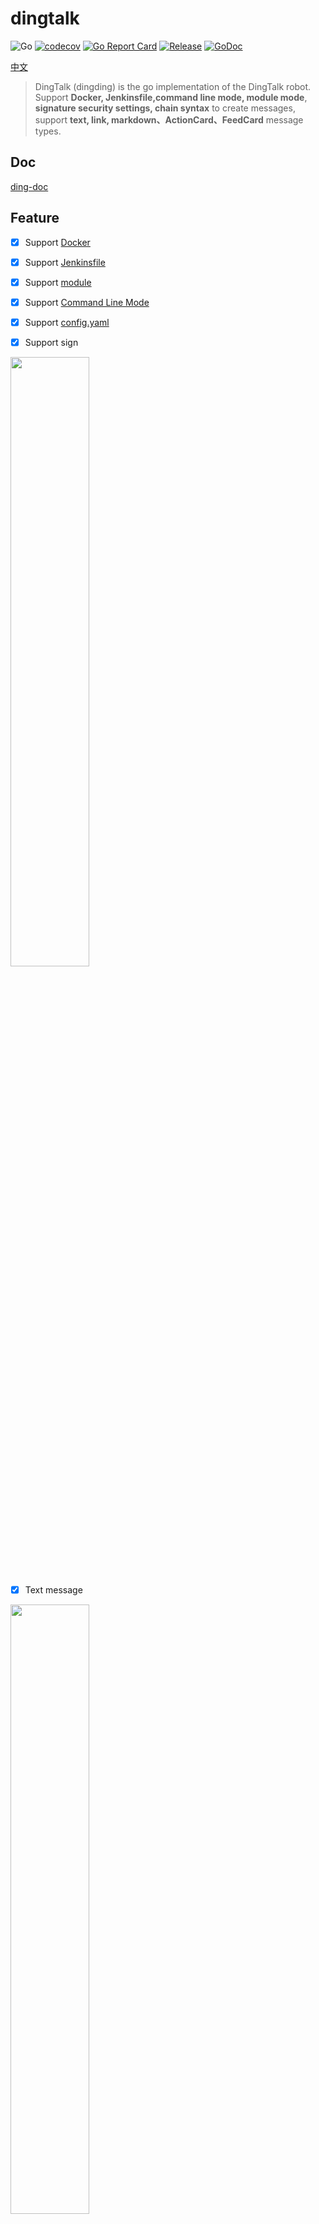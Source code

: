# dingtalk

![Go](https://github.com/CatchZeng/dingtalk/workflows/Go/badge.svg)
[![codecov](https://codecov.io/gh/CatchZeng/dingtalk/branch/master/graph/badge.svg)](https://codecov.io/gh/CatchZeng/dingtalk)
[![Go Report Card](https://goreportcard.com/badge/github.com/CatchZeng/dingtalk)](https://goreportcard.com/report/github.com/CatchZeng/dingtalk)
[![Release](https://img.shields.io/github/release/CatchZeng/dingtalk.svg)](https://github.com/CatchZeng/dingtalk/releases)
[![GoDoc](https://godoc.org/github.com/CatchZeng/dingtalk?status.svg)](https://pkg.go.dev/github.com/CatchZeng/dingtalk?tab=doc)

[中文](https://github.com/CatchZeng/dingtalk/blob/master/README.md)

> DingTalk (dingding) is the go implementation of the DingTalk robot. Support **Docker, Jenkinsfile,command line mode, module mode**, **signature security settings, chain syntax** to create messages, support **text, link, markdown、ActionCard、FeedCard** message types.

## Doc

[ding-doc](https://ding-doc.dingtalk.com/doc#/serverapi2/qf2nxq)

## Feature

- [x] Support [Docker](https://github.com/CatchZeng/dingtalk#Docker)

- [x] Support [Jenkinsfile](https://github.com/CatchZeng/dingtalk#Jenkinsfile)

- [x] Support [module](https://github.com/CatchZeng/dingtalk/blob/master/READMEEN.md#use-as-module)

- [x] Support [Command Line Mode](https://github.com/CatchZeng/dingtalk/blob/master/READMEEN.md#use-as-command-line-tool)

- [x] Support [config.yaml](https://github.com/CatchZeng/dingtalk/blob/master/READMEEN.md#config.yaml)

- [x] Support sign

<img src="https://dingtalkdoc.oss-cn-beijing.aliyuncs.com/images/0.0.210/1572261283991-f8e35f4d-6997-4a02-9704-843ee8f97464.png" width = 50% />

- [x] Text message

<img src="https://img.alicdn.com/tfs/TB1jFpqaRxRMKJjy0FdXXaifFXa-497-133.png" width = 50% />

- [x] Link message

<img src="https://dingtalkdoc.oss-cn-beijing.aliyuncs.com/images/0.0.210/1570679827267-6243216b-d1c3-48b7-9b1e-0f0b4211b50b.png" width = 50% />

- [x] Markdown message

<img src="https://img.alicdn.com/tfs/TB1yL3taUgQMeJjy0FeXXXOEVXa-492-380.png" width = 50% />

- [x] ActionCard message

  <img src="https://img.alicdn.com/tfs/TB1nhWCiBfH8KJjy1XbXXbLdXXa-547-379.png" width = 50% />

  <img src="https://dingtalkdoc.oss-cn-beijing.aliyuncs.com/images/0.0.210/1570679939723-c1fb7861-5bcb-4c30-9e1b-033932f6b72f.png" width = 50% />

- [x] FeedCard message

<img src="http://img01.taobaocdn.com/top/i1/LB1R2evQVXXXXXDapXXXXXXXXXX" width = 50% />

## Install

## with Docker

```shell
docker pull catchzeng/dingtalk
```

### binary

Go to [releases](https://github.com/CatchZeng/dingtalk/releases/) to download the binary executable file of the corresponding platform, and then add it to the PATH environment variable.

### with go install

```sh
# Go 1.16+
go install github.com/CatchZeng/dingtalk@v1.3.3

# Go version < 1.16
go get -u github.com/CatchZeng/dingtalk@v1.3.3
```

## Usage

### config.yaml

You can create `config.yaml` under `$/HOME/.dingtalk` and fill in the default values of `access_token` and `secret`.

```yaml
access_token: "1c53e149ba5de6597cxxxxxx0e901fdxxxxxx80b8ac141e4a75afdc44c85ca4f"
secret: "SECb90923e19e58b466481e9e7b7a5bxxxxxx4531axxxxxxad3967fb29f0eae5c68"
```

### Docker

```shell
docker run catchzeng/dingtalk dingtalk text -t 1c53e149ba5de6597cxxxxxx0e901fdxxxxxx80b8ac141e4a75afdc44c85ca4f -s SECb90923e19e58b466481e9e7b7a5bxxxxxx4531axxxxxxad3967fb29f0eae5c68 -c "docker test"
```

### Jenkinsfile

```shell
pipeline {
    agent {
        docker {
            image 'catchzeng/dingtalk:latest'
        }
    }
    environment {
        DING_TOKEN = '1c53e149ba5de6597cxxxxxx0e901fdxxxxxx80b8ac141e4a75afdc44c85ca4f'
        DING_SECRET = 'SECb90923e19e58b466481e9e7b7a5bxxxxxx4531axxxxxxad3967fb29f0eae5c68'
    }
    stages {
        stage('notify') {
            steps {
                sh 'dingtalk link -t ${DING_TOKEN} -s ${DING_SECRET} -i "标题" -e "信息" -u "https://catchzeng.com/" -p "https://catchzeng.com/img/avatar-hux.jpg" -a'
            }
        }
    }
}
```

### Use as module

```go
package main

import (
    "log"

    "github.com/CatchZeng/dingtalk"
)

func main() {
	accessToken := "1c53e149ba5de6597cxxxxxx0e901fdxxxxxx80b8ac141e4a75afdc44c85ca4f"
    secret := "SECb90923e19e58b466481e9e7b7a5bxxxxxx4531axxxxxxad3967fb29f0eae5c68"
    client := dingtalk.NewClient(accessToken, secret)

    msg := dingtalk.NewTextMessage().SetContent("测试文本&at 某个人").SetAt([]string{"177010xxx60"}, false)
    client.Send(msg)
}
```

### Use as command line tool

#### Demo

```shell
dingtalk text -t 1c53e149ba5de6597cxxxxxx0e901fdxxxxxx80b8ac141e4a75afdc44c85ca4f -s SECb90923e19e58b466481e9e7b7a5bxxxxxx4531axxxxxxad3967fb29f0eae5c68 -c "测试命令行 & at 某个人" -m "177010xxx60","177010xxx61"
```

```shell
$ dingtalk markdown -D -i "杭州天气" -e '## 杭州天气 @150XXXXXXXX
 > 9度，西北风1级，空气良89，相对温度73%
 > ![screenshot](https://img.alicdn.com/tfs/TB1NwmBEL9TBuNjy1zbXXXpepXa-2400-1218.png)
 > ###### 10点20分发布 [天气](https://www.dingtalk.com)' -t 1c53e149ba5de6597cxxxxxx0e901fdxxxxxx80b8ac141e4a75afdc44c85ca4f -s SECb90923e19e58b466481e9e7b7a5bxxxxxx4531axxxxxxad3967fb29f0eae5c68

{"msgtype":"markdown","markdown":{"title":"杭州天气","text":"## 杭州天气 @150XXXXXXXX\n \u003e 9度，西北风1级，空气良89，相对温度73%\n \u003e ![screenshot](https://img.alicdn.com/tfs/TB1NwmBEL9TBuNjy1zbXXXpepXa-2400-1218.png)\n \u003e ###### 10点20分发布 [天气](https://www.dingtalk.com)"},"at":{"atMobiles":[],"isAtAll":false}}
```

> -D: print the message content

#### Help

```shell
dingtalk is a command line tool for DingTalk

Usage:
  dingtalk [command]

Available Commands:
  actionCard  send actionCard message with DingTalk robot
  feedCard    send feedCard message with DingTalk robot
  help        Help about any command
  link        send link message with DingTalk robot
  markdown    send markdown message with DingTalk robot
  text        send text message with DingTalk robot
  version     dingtalk version

Flags:
  -t, --access_token string   access_token
  -m, --atMobiles strings     atMobiles
  -D, --debug                 debug
  -h, --help                  help for dingtalk
  -a, --isAtAll               isAtAll
  -s, --secret string         secret

Use "dingtalk [command] --help" for more information about a command.
```

## Stargazers

[![Stargazers over time](https://starchart.cc/CatchZeng/dingtalk.svg)](https://starchart.cc/CatchZeng/dingtalk)
